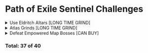 # Path of Exile Sentinel Challenges

<details>
  <summary>Use Eldritch Altars [LONG TIME GRIND]</summary>
  
 - [x] Activate Searing Exarch Altars with Wrath of the Cosmos allocated (250/250)
 - [ ] Activate Eater of Worlds Altars with Eldritch Gaze allocated (11/250)
 - [x] Defeat a Tier 16 Map Boss in a Rare Map after having activated at least 6 Searing Exarch Altars in an area with Wrath of the Cosmos allocated
 - [x] Defeat a Tier 16 Map Boss in a Rare Map after having activated at least 4 Eater of Worlds Altars which have modifiers that affect the Map Boss with Eldritch Gaze allocated
</details>

<details>
  <summary>Atlas Grinds [LONG TIME GRIND]</summary>
  
 - [ ] Activate Searing Exarch Altars (489/1000)  
 - [ ] Activate Eater of Worlds Altars (401/1000)
 - [x] Defeat Witnessed Map Bosses (200/200)
</details>

<details>
  <summary>Defeat Empowered Map Bosses [CAN BUY]</summary>
  
 - [ ] Defeat Suncaller Asha in Park Map while they are Empowered by The Angel of Vengeance            
 - [ ] Defeat Maligaro the Mutilator in Overgrown Shrine Map while they are Empowered by The Epiphany  
 - [ ] Defeat Amalgam of Nightmares in Carcass Map while they are Empowered by The Twisted Trinity     
 - [ ] Defeat Stone of the Currents in Wharf Map while they are Empowered by The Unbridled Tempest     
 - [ ] Defeat Shavronne the Sickening in Cells Map while they are Empowered by The Narcissist          
 - [ ] Defeat Portentia, the Foul in Waste Pool Map while they are Empowered by The Depraved           
 - [ ] Defeat Fire and Fury in Lava Chamber Map while they are Empowered by The Raging Inferno         
 - [ ] Defeat The Restless Shade in Grave Trough Map while they are Empowered by Insomnia         
</details>

### Total: 37 of 40
